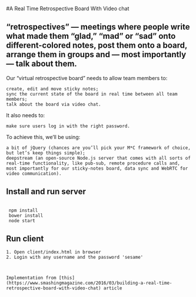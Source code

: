 #A Real Time Retrospective Board With Video chat


## “retrospectives” — meetings where people write what made them “glad,” “mad” or “sad” onto different-colored notes, post them onto a board, arrange them in groups and — most importantly — talk about them.

Our “virtual retrospective board” needs to allow team members to:

    create, edit and move sticky notes;
    sync the current state of the board in real time between all team members;
    talk about the board via video chat.

It also needs to:

    make sure users log in with the right password.

To achieve this, we’ll be using:

    a bit of jQuery (chances are you’ll pick your M*C framework of choice, but let’s keep things simple);
    deepstream (an open-source Node.js server that comes with all sorts of real-time functionality, like pub-sub, remote procedure calls and, most importantly for our sticky-notes board, data sync and WebRTC for video communication).

## Install and run server

```

 npm install
 bower install 
 node start
```

## Run client
```
1. Open client/index.html in browser
2. Login with any username and the password 'sesame'



Implementation from [this](https://www.smashingmagazine.com/2016/03/building-a-real-time-retrospective-board-with-video-chat) article 